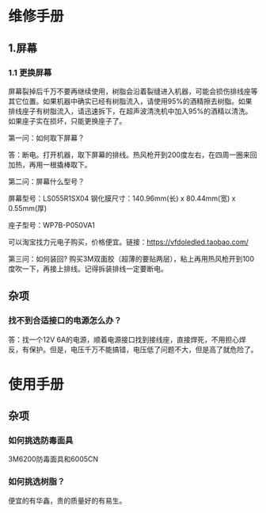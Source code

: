 # 维修手册
## 1.屏幕
### 1.1 更换屏幕
屏幕裂掉后千万不要再继续使用，树脂会沿着裂缝进入机器，可能会损伤排线座等其它位置。如果机器中确实已经有树脂流入，请使用95%的酒精擦去树脂。如果排线座子有树脂流入，请迅速拆下，在超声波清洗机中加入95%的酒精以清洗。如果座子实在损坏，只能更换座子了。

第一问：如何取下屏幕？

答：断电。打开机器，取下屏幕的排线。热风枪开到200度左右，在四周一圈来回加热，再用一根撬棒取下。

第二问：屏幕什么型号？

屏幕型号：LS055R1SX04 钢化膜尺寸：140.96mm(长) x 80.44mm(宽) x 0.55mm(厚)

座子型号：WP7B-P050VA1

可以淘宝找力元电子购买，价格便宜。链接：https://vfdoledled.taobao.com/

第三问：如何装回?
购买3M双面胶（超薄的要贴两层），粘上再用热风枪开到100度吹一下，再接上排线。记得拆装排线一定要断电。

## 杂项

### 找不到合适接口的电源怎么办？

答：找一个12V 6A的电源，顺着电源接口找到接线座，直接焊死，不用担心焊反，有保护。但是，电压千万不能搞错，电压低了问题不大，但是高了就危险了。

# 使用手册

## 杂项

### 如何挑选防毒面具

3M6200防毒面具和6005CN

### 如何挑选树脂？

便宜的有华鑫，贵的质量好的有易生。
